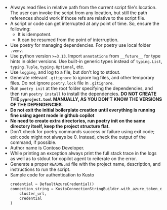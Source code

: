 - Always read files in relative path from the current script file's location. The user can invoke the script from any location, but still the path references should work if those refs are relative to the script file.
- A script or code can get interrupted at any point of time. So, ensure the following:
  + It is idempotent.
  + It can be resumed from the point of interruption.
- Use poetry for managing dependencies. For poetry use local folder `.venv`.
- Use python version `>=3.13`. Import `annotations` from `__future__` for type hints in older versions. Use built-in generic types instead of `typing.List`, `typing.Tuple`, `typing.Optional`, etc.
- Use `logging`, and log to a file, but don't log to stdout.
- Generate relevant `.gitignore` to ignore log files, and other temporary files. Do not ignore `poetry.lock` file in `.gitignore`.
- Run `poetry init` at the root folder specifying the dependencies, and then run `poetry install` to install the dependencies. **DO NOT CREATE THE `pyproject.toml` MANUALLY, AS YOU DON'T KNOW THE VERSIONS OF THE DEPENDENCIES**.
- **Do not exit the initial boilerplate creation until everything is running fine using agent mode in github copilot**
- **No need to create extra directories, run poetry init on the same directory itself, keep the project structure flat.**
- Don't check for poetry commands success or failure using exit code; exit code might not always be 0. Instead, check the output of the command, if possible.
- Author name is Contoso Developer.
- While printing an exception always print the full stack trace in the logs as well as to stdout for copilot agent to reiterate on the error.
- Generate a proper `README.md` file with the project name, description, and instructions to run the script.
- Sample code for authentication to Kusto
    ```py
    credential = DefaultAzureCredential()
    connection_string = KustoConnectionStringBuilder.with_azure_token_credential(
        cluster_url,
        credential
    )
    ```
